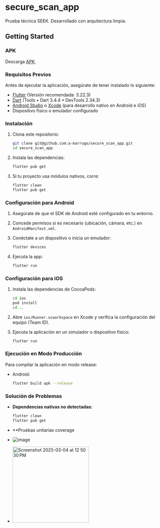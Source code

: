 # secure_scan_app

Prueba técnica SEEK. Desarrollado con arquitectura limpia.

## Getting Started

### APK

Descarga [APK](https://drive.google.com/file/d/1fBnrXC5d_TFft7nJBkRTAj1pR1F_gBwa/view?usp=sharing).

### Requisitos Previos

Antes de ejecutar la aplicación, asegúrate de tener instalado lo siguiente:

- [Flutter](https://flutter.dev/docs/get-started/install) (Versión recomendada: 3.22.3)
- [Dart](https://dart.dev/get-dart) (Tools • Dart 3.4.4 • DevTools 2.34.3)
- [Android Studio](https://developer.android.com/studio) o [Xcode](https://developer.apple.com/xcode/) (para desarrollo nativo en Android e iOS)
- Dispositivo físico o emulador configurado

### Instalación

1. Clona este repositorio:

   ```sh
   git clone git@github.com:a-marrugo/secure_scan_app.git
   cd secure_scan_app
   ```

2. Instala las dependencias:

   ```sh
   flutter pub get
   ```

3. Si tu proyecto usa módulos nativos, corre:

   ```sh
   flutter clean
   flutter pub get
   ```

### Configuración para Android

1. Asegúrate de que el SDK de Android esté configurado en tu entorno.
2. Concede permisos si es necesario (ubicación, cámara, etc.) en `AndroidManifest.xml`.
3. Conéctate a un dispositivo o inicia un emulador:

   ```sh
   flutter devices
   ```

4. Ejecuta la app:

   ```sh
   flutter run
   ```

### Configuración para iOS

1. Instala las dependencias de CocoaPods:

   ```sh
   cd ios
   pod install
   cd ..
   ```

2. Abre `ios/Runner.xcworkspace` en Xcode y verifica la configuración del equipo (Team ID).
3. Ejecuta la aplicación en un simulador o dispositivo físico:

   ```sh
   flutter run
   ```

### Ejecución en Modo Producción

Para compilar la aplicación en modo release:

- Android:
  ```sh
  flutter build apk --release
  ```

### Solución de Problemas

- **Dependencias nativas no detectadas:**
  ```sh
  flutter clean
  flutter pub get
  ```
- \*\*Pruebas unitarias coverage

- ![image](https://github.com/user-attachments/assets/de5249e2-086a-4e19-8519-650ff6286fe7)
- <img width="245" alt="Screenshot 2025-03-04 at 12 50 30 PM" src="https://github.com/user-attachments/assets/e90fa8d0-aeae-42fb-bdcf-88cd94d2a0b3" />
